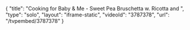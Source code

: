 {
    "title": "Cooking for Baby & Me - Sweet Pea Bruschetta w. Ricotta and ",
    "type": "solo",
    "layout": "iframe-static",
    "videoId": "3787378",
    "url": "\/tvpembed\/3787378"
}